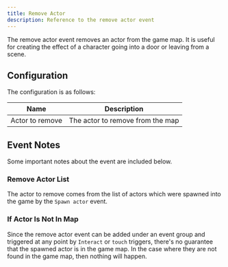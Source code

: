 ```yaml
---
title: Remove Actor
description: Reference to the remove actor event
---
```


The remove actor event removes an actor from the game map. It is useful for creating the effect of a character going into a door or leaving from a scene.

## Configuration

The configuration is as follows:

| Name            | Description                      |
| --------------- | -------------------------------- |
| Actor to remove | The actor to remove from the map |

## Event Notes

Some important notes about the event are included below.
### Remove Actor List

The actor to remove comes from the list of actors which were spawned into the game by the `Spawn actor` event.

### If Actor Is Not In Map

Since the remove actor event can be added under an event group and triggered at any point by `Interact` or `touch` triggers, there's no guarantee that the spawned actor is in the game map. In the case where they are not found in the game map, then nothing will happen.
